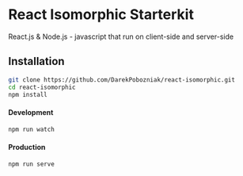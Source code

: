# React Isomorphic Starterkit
React.js &amp; Node.js - javascript that run on client-side and server-side

## Installation
```bash
git clone https://github.com/DarekPobozniak/react-isomorphic.git
cd react-isomorphic
npm install
```

#### Development
```bash
npm run watch
```

#### Production
```bash
npm run serve
```
